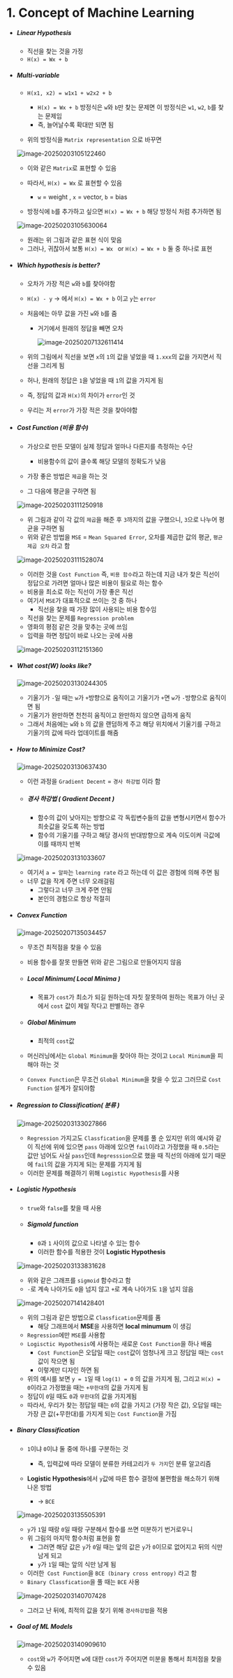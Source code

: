 # 1. Concept of Machine Learning

- ##### Linear Hypothesis

  - 직선을 찾는 것을 가정
  - `H(x) = Wx + b`

- ##### Multi-variable

  - `H(x1, x2) = w1x1 + w2x2 + b`
    - `H(x) = Wx + b` 방정식은  `w`와 `b`만 찾는 문제면 이 방정식은 `w1`, `w2`, `b`를 찾는 문제임
    - 즉, 늘어날수록 확대만 되면 됨
    
  - 위의 방정식을 `Matrix representation` 으로 바꾸면
  
  
  
  ![image-20250203105122460](https://raw.githubusercontent.com/Sungbae95/NLP/main/image/image-20250203105122460.png)
  
  - 이와 같은 `Matrix`로 표현할 수 있음
  - 따라서, `H(x) = Wx` 로 표현할 수 있음
    - `w` = weight , `x` = vector, `b` = bias
  
  - 방정식에 `b`를 추가하고 싶으면 `H(x) = Wx + b` 해당 방정식 처럼 추가하면 됨
  
  ![image-20250203105630064](https://raw.githubusercontent.com/Sungbae95/NLP/main/image/image-20250203105630064.png)
  
  - 원래는 위 그림과 같은 표현 식이 맞음
  - 그러나, 귀찮아서 보통 `H(x) = Wx ` or `H(x) = Wx + b` 둘 중 하나로 표현
  
- ##### Which hypothesis is better?

  - 오차가 가장 적은 `w`와 `b`를 찾아야함

  - `H(x) - y` -> 에서 `H(x) = Wx + b` 이고 `y`는 `error` 

  - 처음에는 아무 값을 가진 `w`와 `b`를 줌
    - 거기에서 원래의 정답을 빼면 오차 
    
      ![image-20250207132611414](https://raw.githubusercontent.com/Sungbae95/NLP/main/image/image-20250207132611414.png)

  - 위의 그림에서 직선을 보면 `x`의 `1`의 값을 넣었을 때 `1.xxx`의 값을 가지면서 직선을 그리게 됨
  - 허나, 원래의 정답은 `1`을 넣었을 때 `1`의 값을 가지게 됨
  - 즉, 정답의 값과 `H(x)`의 차이가 `error`인 것
  - 우리는 저 `error`가 가장 적은 것을 찾아야함

- ##### Cost Function (비용 함수)

  - 가상으로 만든 모델이 실제 정답과 얼마나 다른지를 측정하는 수단
    - 비용함수의 값이 클수록 해당 모델의 정확도가 낮음

  - 가장 좋은 방법은 `제곱`을 하는 것
  - 그 다음에 평균을 구하면 됨
  
  ![image-20250203111250918](https://raw.githubusercontent.com/Sungbae95/NLP/main/image/image-20250203111250918.png)

  - 위 그림과 같이 각 값의 `제곱`을 해준 후 `3`까지의 값을 구했으니, `3`으로 나누어 평균을 구하면 됨
  - 위와 같은 방법을 `MSE` = `Mean Squared Error`, 오차를 제곱한 값의 평균, `평균 제곱 오차` 라고 함
  
  ![image-20250203111528074](https://raw.githubusercontent.com/Sungbae95/NLP/main/image/image-20250203111528074.png)
  
  - 이러한 것을 `Cost Function` 즉, `비용 함수`라고 하는데 지금 내가 찾은 직선이 정답으로 가려면 얼마나 많은 비용이 필요로 하는 함수
  - 비용을 최소로 하는 직선이 가장 좋은 직선
  - 여기서 `MSE`가 대표적으로 쓰이는 것 중 하나
    - 직선을 찾을 때 가장 많이 사용되는 비용 함수임
  - 직선을 찾는 문제를 `Regression problem`
  - 영화의 평점 같은 것을 맞추는 곳에 쓰임
  - 입력을 하면 정답이 바로 나오는 곳에 사용
  
  ![image-20250203112151360](https://raw.githubusercontent.com/Sungbae95/NLP/main/image/image-20250203112151360.png)



- ##### What cost(W) looks like?

  ![image-20250203130244305](https://raw.githubusercontent.com/Sungbae95/NLP/main/image/image-20250203130244305.png)

  - 기울기가 `-`일 때는 `w`가 `+`방향으로 움직이고 기울기가 `+`면 `w`가 `-`방향으로 움직이면 됨
  - 기울기가 완만하면 천천히 움직이고 완만하지 않으면 급하게 움직
  - 그래서 처음에는 `w`와 `b` 의 값을 랜덤하게 주고 해당 위치에서 기울기를 구하고 기울기의 값에 따라 업데이트를 해줌

- ##### How to Minimize Cost?

  ![image-20250203130637430](https://raw.githubusercontent.com/Sungbae95/NLP/main/image/image-20250203130637430.png)

  - 이런 과정을 `Gradient Decent` = `경사 하강법` 이라 함

  - ##### 경사 하강법 ( Gradient Decent )

    - 함수의 값이 낮아지는 방향으로 각 독립변수들의 값을 변형시키면서 함수가 최솟값을 갖도록 하는 방법
    - 함수의 기울기를 구하고 해당 경사의 반대방향으로 계속 이도이켜 극값에 이를 때까지 반복
  
  
  ![image-20250203131033607](https://raw.githubusercontent.com/Sungbae95/NLP/main/image/image-20250203131033607.png)
  
  - 여기서 `a = 알파`는 `learning rate` 라고 하는데 이 값은 경험에 의해 주면 됨
  - 너무 값을 작게 주면 너무 오래걸림
    - 그렇다고 너무 크게 주면 안됨
    - 본인의 경험으로 항상 적절히



- ##### Convex Function

  ![image-20250207135034457](https://raw.githubusercontent.com/Sungbae95/NLP/main/image/image-20250207135034457.png)

  - 무조건 최적점을 찾을 수 있음

  - 비용 함수를 잘못 만들면 위와 같은 그림으로 만들어지지 않음

  - ##### Local Minimum( Local Minima )

    - 목표가 `cost`가 최소가 되길 원하는데 자칫 잘못하여 원하는 목표가 아닌 곳에서 `cost` 값이 제일 작다고 판별하는 경우

  - ##### Global Minimum

    - 최적의 `cost`값

  - 머신러닝에서는 `Global Minimum`을 찾아야 하는 것이고 `Local Minimum`을 피해야 하는 것
  
  - `Convex Function`은 무조건 `Global Minimum`을 찾을 수 있고 그러므로 `Cost Function` 설계가 잘되야함



- ##### Regression to Classification( 분류 )

  ![image-20250203133027866](https://raw.githubusercontent.com/Sungbae95/NLP/main/image/image-20250203133027866.png)

  - `Regression` 가지고도 `Classfication`을 문제를 풀 순 있지만 위의 예시와 같이 직선에 위에 있으면 `pass` 아래에 있으면 `fail`이라고 가정했을 때 `0.5`라는 값만 넘어도 사실 `pass`인데 `Regresssion`으로 했을 때 직선의 아래에 있기 때문에 `fail`의 값을 가지게 되는 문제를 가지게 됨
  - 이러한 문제를 해결하기 위해 `Logistic Hypothesis`를 사용



- ##### Logistic Hypothesis

  - `true`와 `false`를 찾을 때 사용

  - ##### Sigmold function

    - `0`과 `1` 사이의 값으로 나타낼 수 있는 함수
    - 이러한 함수를 적용한 것이 **Logistic Hypothesis**

  
  ![image-20250203133831628](https://raw.githubusercontent.com/Sungbae95/NLP/main/image/image-20250203133831628.png)
  
  - 위와 같은 그래프를 `sigmoid` 함수라고 함
  - `-`로 계속 나아가도 `0`을 넘지 않고 `+`로 계속 나아가도 `1`을 넘지 않음
  
  ![image-20250207141428401](https://raw.githubusercontent.com/Sungbae95/NLP/main/image/image-20250207141428401.png)
  
  - 위의 그림과 같은 방법으로 `Classfication`문제를 품
    - 해당 그래프에서 **MSE**을 사용하면 **local minumum** 이 생김
  - `Regression`에만 `MSE`를 사용함
  - `Logisctic Hypothesis`에 사용하는 새로운 `Cost Function`을 하나 배움
    - `Cost Function`은 오답일 때는 `cost`값이 엄청나게 크고 정답일 때는 `cost`값이 작으면 됨
    - 이렇게만 디자인 하면 됨
  - 위의 예시를 보면 `y = 1`일 때 `log(1) = 0` 의 값을 가지게 됨, 그리고 `H(x) = 0`이라고 가정했을 때는 `+무한대`의 값을 가지게 됨
  - 정답이 `0`일 때도 `0`과 `무한대`의 값을 가지게됨
  - 따라서, 우리가 찾는 정답일 때는 `0`의 값을 가지고 (가장 작은 값), 오답일 때는 가장 큰 값(+무한대)를 가지게 되는 `Cost Function`을 가짐



- ##### Binary Classification

  - `1`이냐 `0`이냐 둘 중에 하나를 구분하는 것
    - 즉, 입력값에 따라 모델이 분류한 카테고리가 `두 가지`인 분류 알고리즘
  
  - **Logistic Hypothesis**에서 `y`값에 따른 함수 결정에 불편함을 해소하기 위해 나온 방법
    - -> `BCE`
  
  
  ![image-20250203135505391](https://raw.githubusercontent.com/Sungbae95/NLP/main/image/image-20250203135505391.png)
  
  - `y`가 `1`일 때랑 `0`일 때랑 구분해서 함수를 쓰면 미분하기 번거로우니
  - 위 그림의 마지막 함수처럼 표현을 함
    - 그러면 해당 값은 `y`가 `0`일 때는 앞의 값은 `y`가 `0`이므로 없어지고 뒤의 식만 남게 되고
    - `y`가 `1`일 때는 앞의 식만 남게 됨
  - 이러한` Cost Function`을 `BCE (binary cross entropy)` 라고 함
  - `Binary Classfication`을 풀 때는 `BCE` 사용
  
  ![image-20250203140707428](https://raw.githubusercontent.com/Sungbae95/NLP/main/image/image-20250203140707428.png)
  
  - 그러고 난 뒤에, 최적의 값을 찾기 위해 `경사하강법`을 적용

- ##### Goal of ML Models

  ![image-20250203140909610](https://raw.githubusercontent.com/Sungbae95/NLP/main/image/image-20250203140909610.png)

  - `cost`와 `w`가 주어지면 `w`에 대한 `cost`가 주어지면 미분을 통해서 최저점을 찾을 수 있음